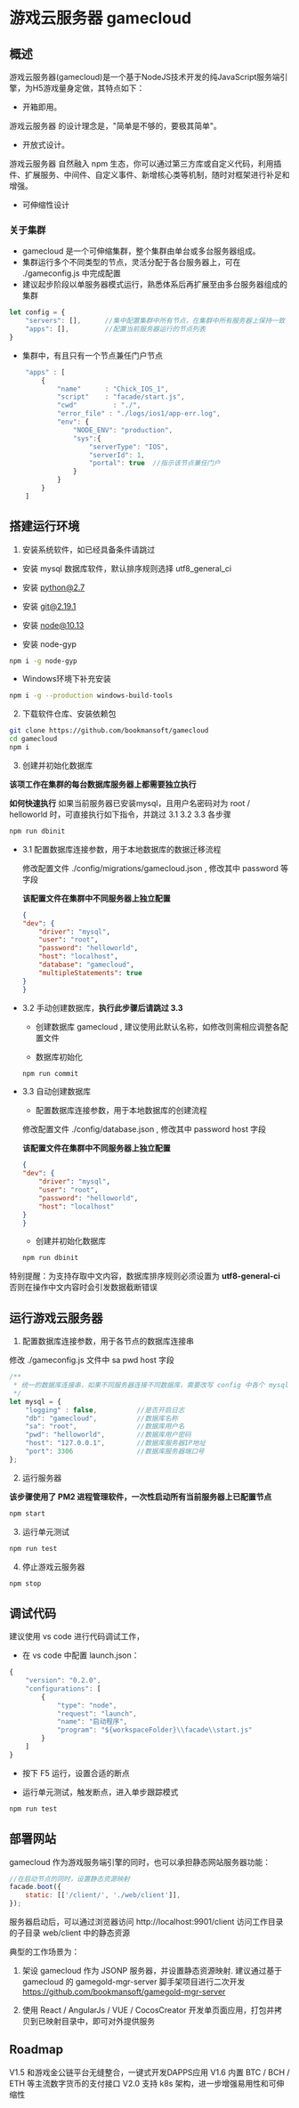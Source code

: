 # 游戏云服务器 gamecloud

## 概述

游戏云服务器(gamecloud)是一个基于NodeJS技术开发的纯JavaScript服务端引擎，为H5游戏量身定做，其特点如下：

- 开箱即用。

游戏云服务器 的设计理念是，"简单是不够的，要极其简单"。

- 开放式设计。

游戏云服务器 自然融入 npm 生态，你可以通过第三方库或自定义代码，利用插件、扩展服务、中间件、自定义事件、新增核心类等机制，随时对框架进行补足和增强。

- 可伸缩性设计

### 关于集群
- gamecloud 是一个可伸缩集群，整个集群由单台或多台服务器组成。
- 集群运行多个不同类型的节点，灵活分配于各台服务器上，可在 ./gameconfig.js 中完成配置
- 建议起步阶段以单服务器模式运行，熟悉体系后再扩展至由多台服务器组成的集群

```js
let config = { 
    "servers": [],      //集中配置集群中所有节点，在集群中所有服务器上保持一致
    "apps": [],         //配置当前服务器运行的节点列表
}
```

- 集群中，有且只有一个节点兼任门户节点

```js
    "apps" : [
        {
            "name"      : "Chick_IOS_1",
            "script"    : "facade/start.js",
            "cwd"         : "./",
            "error_file" : "./logs/ios1/app-err.log",
            "env": {
                "NODE_ENV": "production",
                "sys":{
                    "serverType": "IOS",
                    "serverId": 1,
                    "portal": true  //指示该节点兼任门户
                }
            }
        }
    ]

```

## 搭建运行环境

1. 安装系统软件，如已经具备条件请跳过

- 安装 mysql 数据库软件，默认排序规则选择 utf8_general_ci

- 安装 python@2.7

- 安装 git@2.19.1

- 安装 node@10.13

- 安装 node-gyp

```bash
npm i -g node-gyp
```

- Windows环境下补充安装

```bash
npm i -g --production windows-build-tools
```

2. 下载软件仓库、安装依赖包

```bash
git clone https://github.com/bookmansoft/gamecloud
cd gamecloud
npm i
```

3. 创建并初始化数据库

**该项工作在集群的每台数据库服务器上都需要独立执行**

**如何快速执行**
如果当前服务器已安装mysql，且用户名密码对为 root / helloworld 时，可直接执行如下指令，并跳过 3.1 3.2 3.3 各步骤
```bash
npm run dbinit
```

- 3.1 配置数据库连接参数，用于本地数据库的数据迁移流程

    修改配置文件 ./config/migrations/gamecloud.json , 修改其中 password 等字段

    **该配置文件在集群中不同服务器上独立配置**
    ```json
    {
    "dev": {
        "driver": "mysql",
        "user": "root",
        "password": "helloworld",
        "host": "localhost",
        "database": "gamecloud",
        "multipleStatements": true
    }
    }
    ```

- 3.2 手动创建数据库，**执行此步骤后请跳过 3.3**

    - 创建数据库 gamecloud , 建议使用此默认名称，如修改则需相应调整各配置文件

    - 数据库初始化

    ```bash
    npm run commit
    ```

- 3.3 自动创建数据库

    - 配置数据库连接参数，用于本地数据库的创建流程

    修改配置文件 ./config/database.json , 修改其中 password host 字段

    **该配置文件在集群中不同服务器上独立配置**
    ```json
    {
    "dev": {
        "driver": "mysql",
        "user": "root",
        "password": "helloworld",
        "host": "localhost"
    }
    }
    ```

    - 创建并初始化数据库

    ```bash
    npm run dbinit
    ```

特别提醒：为支持存取中文内容，数据库排序规则必须设置为 **utf8-general-ci** 否则在操作中文内容时会引发数据截断错误

## 运行游戏云服务器

1. 配置数据库连接参数，用于各节点的数据库连接串

修改 ./gameconfig.js 文件中 sa pwd host 字段

```js
/**
 * 统一的数据库连接串，如果不同服务器连接不同数据库，需要改写 config 中各个 mysql 字段
 */
let mysql = {
    "logging" : false,          //是否开启日志
    "db": "gamecloud",          //数据库名称    
    "sa": "root",               //数据库用户名
    "pwd": "helloworld",        //数据库用户密码
    "host": "127.0.0.1",        //数据库服务器IP地址
    "port": 3306                //数据库服务器端口号
};
```

2. 运行服务器

**该步骤使用了 PM2 进程管理软件，一次性启动所有当前服务器上已配置节点**
```bash
npm start
```

3. 运行单元测试

```bash
npm run test
```

4. 停止游戏云服务器

```bash
npm stop
```

## 调试代码

建议使用 vs code 进行代码调试工作，

- 在 vs code 中配置 launch.json：

```js
{
    "version": "0.2.0",
    "configurations": [
        {
            "type": "node",
            "request": "launch",
            "name": "启动程序",
            "program": "${workspaceFolder}\\facade\\start.js"
        }
    ]
}
```

- 按下 F5 运行，设置合适的断点

- 运行单元测试，触发断点，进入单步跟踪模式

```bash
npm run test
```

## 部署网站

gamecloud 作为游戏服务端引擎的同时，也可以承担静态网站服务器功能：

```js
//在启动节点的同时，设置静态资源映射
facade.boot({
    static: [['/client/', './web/client']],
});
```

服务器启动后，可以通过浏览器访问 http://localhost:9901/client 访问工作目录的子目录 web/client 中的静态资源

典型的工作场景为：
1. 架设 gamecloud 作为 JSONP 服务器，并设置静态资源映射. 建议通过基于 gamecloud 的 gamegold-mgr-server 脚手架项目进行二次开发
https://github.com/bookmansoft/gamegold-mgr-server

2. 使用 React / AngularJs / VUE / CocosCreator 开发单页面应用，打包并拷贝到已映射目录中，即可对外提供服务

## Roadmap

V1.5 和游戏金公链平台无缝整合，一键式开发DAPPS应用
V1.6 内置 BTC / BCH / ETH 等主流数字货币的支付接口
V2.0 支持 k8s 架构，进一步增强易用性和可伸缩性
